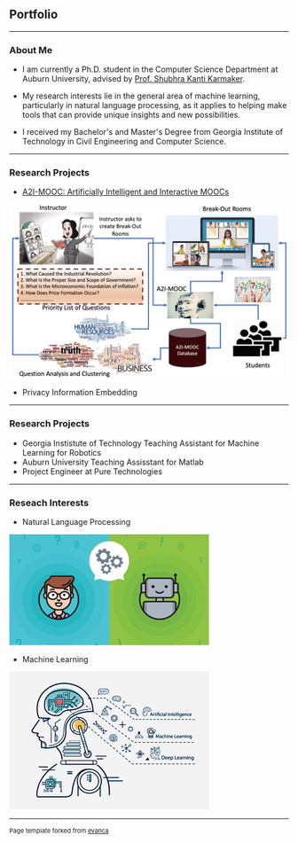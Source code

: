 
## Portfolio

------

### About Me

- I am currently a Ph.D. student in the Computer Science Department at Auburn University, advised by [Prof. Shubhra Kanti Karmaker](https://karmake2.github.io/).

- My research interests lie in the general area of machine learning, particularly in natural language processing, as it applies to helping make tools that can provide unique insights and new possibilities.

- I received my Bachelor's and Master's Degree from Georgia Institute of Technology in Civil Engineering and Computer Science. 

---

### Research Projects

- [A2I-MOOC: Artificially Intelligent and Interactive MOOCs](https://karmake2.github.io/posts/2020/03/A2I-MOOC/)
<img src="images/A2I-MOOC.png?raw=true"/>

- Privacy Information Embedding

---

### Research Projects

- Georgia Instistute of Technology Teaching Assistant for Machine Learning for Robotics
- Auburn University Teaching Assisstant for Matlab
- Project Engineer at Pure Technologies

---


### Reseach Interests
- Natural Language Processing
<img src="images/ml.png?raw=true"/>

- Machine Learning
<img src="images/portada.jpg?raw=true"/>


---



<p style="font-size:11px">Page template forked from <a href="https://github.com/evanca/quick-portfolio">evanca</a></p>
<!-- Remove above link if you don't want to attibute -->
